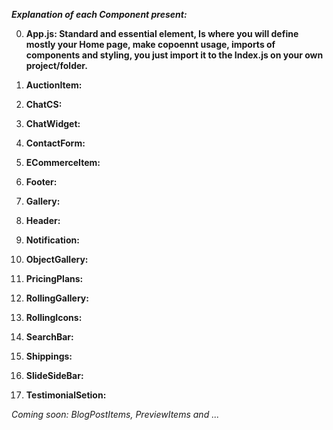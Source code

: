 **_Explanation of each Component present:_**

0. **App.js: Standard and essential element, Is where you will define mostly your Home page, make copoennt usage, imports of components and styling, you just import it to the Index.js on your own project/folder.**

1. **AuctionItem:**

2. **ChatCS:**

3. **ChatWidget:**

4. **ContactForm:**

5. **ECommerceItem:**

6. **Footer:**

7. **Gallery:**

8. **Header:**

9. **Notification:**

10. **ObjectGallery:**

11. **PricingPlans:**

12. **RollingGallery:**

13. **RollingIcons:**

14. **SearchBar:**

15. **Shippings:**

16. **SlideSideBar:**

17. **TestimonialSetion:**

*Coming soon: BlogPostItems, PreviewItems and ...*
